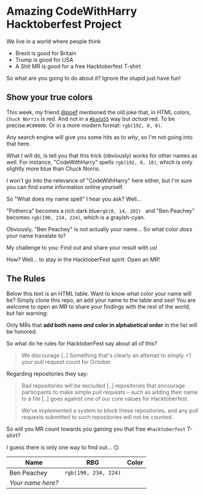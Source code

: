 # Amazing CodeWithHarry Hacktoberfest Project

We live in a world where people think

- Brexit is good for Britain
- Trump is good for USA 
- A Shit MR is good for a free Hacktoberfest T-shirt

So what are you going to do about it? Ignore the stupid just have fun!

## Show your true colors

This week, my friend [@poef](https://github.com/poef) mentioned the old joke that, in HTML colors, `Chuck Norris` is red.
And not in a [`#bada55`](http://bada55.io/) way but _actual_ red. To be precise:`#C00000`.
Or in a more modern format: `rgb(192, 0, 0)`.
<span bgcolor="Chuck Norris">&nbsp;</span>

Any search engine will give you some hits as to _why_, so I'm not going into that here.

What I will do, is tell you that this trick (obviously) works for other names as well.
For instance, "CodeWithHarry" spells `rgb(192, 0, 10)`, which is only slightly more blue than Chuck Norris.
<span bgcolor="CodeWithHarry">&nbsp;</span>

I won't go into the relevance of "CodeWithHarry" here either, but I'm sure you can find some information online yourself.

So "What does my name spell" I hear you ask? Well...

"Potherca" becomes a rich dark blue`rgb(0, 14, 202)` 
<span bgcolor="Potherca">&nbsp;</span>
and "Ben Peachey" becomes `rgb(190, 234, 224)`, which is a grayish-cyan.
<span bgcolor="Ben Peachey">&nbsp;</span>

Obviously, "Ben Peachey" is not actually _your_ name... So what color _does_ your name translate to?

My challenge to you: Find out and share your result with us!

How? Well... to stay in the HacktoberFest spirit: Open an MR!

## The Rules

Below this text is an HTML table. Want to know what color your name will be?
Simply clone this repo, an add your name to the table and see!
You are welcome to open an MR to share your findings with the rest of the world, but fair warning:

Only MRs that **add both name _and_ color in alphabetical order** in the list will be honored.

So what do he rules for HacktoberFest say about all of this?

> We discourage [..] Something that's clearly an attempt to simply +1 your pull request count for October.

Regarding repositories they say:

> Bad repositories will be excluded [..] repositories that encourage participants 
> to make simple pull requests – such as adding their name to a file [..] goes 
> against one of our core values for Hacktoberfest.
>
> We've implemented a system to block these repositories, and any pull requests 
> submitted to such repositories will not be counted.

So will you MR count towards you gaining you that free `#hacktoberfest` T-shirt?

I guess there is only one way to find out... 😏

| Name | RBG | Color | 
| --- | --- | --- |
| Ben Peachey | `rgb(190, 234, 224)` | <span bgcolor="Ben Peachey">&nbsp;</span> |
| _Your name here?_ | | |
